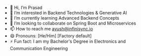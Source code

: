 - 👋 Hi, I’m Prasad
- 👀 I’m interested in Backend Technologies & Generative AI
- 🌱 I’m currently learning Advanced Backend Concepts
- 💞️ I’m looking to collaborate on Spring Boot and Microservices
- 📫 How to reach me ayush@infinisync.io
- 😄 Pronouns: [He/Him] [Factory default]
- ⚡ Fun fact: I am my Bachelor's Degree in Electronics and Communication Engineering

<!---
ayush-infinisync/ayush-infinisync is a ✨ special ✨ repository because its `README.md` (this file) appears on your GitHub profile.
You can click the Preview link to take a look at your changes.
--->
